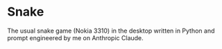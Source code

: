 # Snake
The usual snake game (Nokia 3310) in the desktop written in Python and prompt engineered by me on Anthropic Claude.
